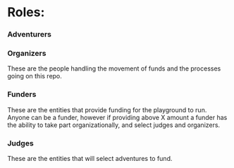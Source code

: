 # Roles:

### Adventurers

### Organizers
These are the people handling the movement of funds and the processes going on
this repo.

### Funders
These are the entities that provide funding for the playground to run. 
Anyone can be a funder, however if providing above X amount a funder has the
ability to take part organizationally, and select judges and organizers.

### Judges
These are the entities that will select adventures to fund.
